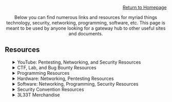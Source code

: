 <p style="color: greem;" align="right"><a href="https://dreadsec.me/">Return to Homepage</a></p>
<p style="color: greem;" align="center">Below you can find numerous links and resources for myriad things technology, security, networking, programming, software, etc. This page is meant to be used by anyone looking for a gateway hub to other useful sites and documents.</p>
<h2>Resources</h2>
<ul>
  <details>
  <summary>YouTube: Pentesting, Networking, and Security Resources</summary>
  <li>Links
    <ul>
      <li><a href="https://www.youtube.com/channel/UCW6MNdOsqv2E9AjQkv9we7A">PwnFunction</a></li> 
      <li><a href="https://www.youtube.com/user/Hak5Darren">Hak5</a></li>
      <li><a href="https://www.youtube.com/user/DEFCONConference">DEFCON</a></li>
      <li><a href="https://www.youtube.com/channel/UC0ArlFuFYMpEewyRBzdLHiw">Cyber Mentor</a></li>
      <li><a href="https://www.youtube.com/user/BlackHatOfficialYT">BlackHat USA</a></li>
      <li><a href="https://www.youtube.com/user/NetworkChuck">NetworkChuck</a></li>
      <li><a href="https://www.youtube.com/user/ConfigTerm">DavidBombal</a></li>
      <li><a href="https://www.youtube.com/channel/UClcE-kVhqyiHCcjYwcpfj9w">LiveOverflow</a></li>
    </ul>
  </li>
  </details>
  <details>
  <summary>CTF, Lab, and Bug Bounty Resources</summary>
  <li>Links
    <ul>
      <li><a href="https://hackthebox.eu/">HackTheBox</a></li>
      <li><a href="https://tryhackme.com/">TryHackMe</a></li> 
      <li><a href="https://hackthissite.org/">HackThisSite</a></li> 
      <li><a href="https://hackerone.com/">Hacker0x01</a></li>      
      <li><a href="https://bugcrowd.com">BugCrowd</a></li>      
    </ul>
  </li>
  </details>
  <details>
  <summary>Programming Resources</summary>
  <li>Links
    <ul>
      <li>Python
        <ul>
          <li><a href="https://www.tutorialspoint.com/python/index.htm">TutorialsPoint : Python</a></li>
          <li><a href="https://docs.python.org/3/tutorial/">Python Documentation</a></li>
          <li><a href="https://www.w3schools.com/python/">w3schools : Python</a></li>
          <li><a href="https://www.learnpython.org/">LearnPython</a></li>
          <li><a href="https://www.programiz.com/python-programming/tutorial">Programiz : Python</a></li>
          <li><a href="https://realpython.com/">RealPython</a></li>
        </ul>
      </li>
      <li>C/C++
        <ul>
          <li><a href="https://www.sololearn.com/Course/C/">SoloLearn : C</a>, <a href="https://www.sololearn.com/Course/CPlusPlus/">C++</a></li>                    
          <li><a href="https://www.tutorialspoint.com/cprogramming/index.htm">TutorialsPoint : C</a>, <a href="https://www.tutorialspoint.com/cplusplus/index.htm">C++</a></li>          
          <li><a href="https://www.cprogramming.com/tutorial/c-tutorial.html">CProgramming : C</a>, <a href="https://www.cprogramming.com/tutorial/c++-tutorial.html">C++</a></li>
          <li><a href="https://www.learn-c.org/">Learn-C</a>, <a href="https://www.learncpp.com/">LearnCPP</a></li>
          <li><a href="https://www.programiz.com/c-programming">Programiz : C</a>, <a href="https://www.programiz.com/cpp-programming">C++</a></li>
          <li><a href="https://www.w3schools.in/c-tutorial/">w3schools : C</a>, <a href="https://www.w3schools.com/cpp/">C++</a></li>
          <li><a href="https://www.geeksforgeeks.org/c-language-set-1-introduction/">GeeksForGeeks : C</a>, <a href="https://www.geeksforgeeks.org/cpp-tutorial/">C++</a></li>   
          <li><a href="http://www.cplusplus.com/doc/tutorial/">CPlusPlus</a></li>
        </ul>
      </li>
      <li>Web Languages
        <ul>
          <li><a href="https://www.w3schools.com/html/">w3schools : HTML</a>, <a href="https://www.w3schools.com/php/DEFAULT.asp">PHP</a>, <a href="https://www.w3schools.com/sql/">SQL</a>, <a href="https://www.w3schools.com/js/">JS</a>, <a href="https://www.w3schools.com/css/">CSS</a></li>
          <li><a href="https://www.codecademy.com/learn/learn-html">Codecademy : HTML</a>, <a href="https://www.codecademy.com/learn/learn-php">PHP</a>, <a href="https://www.codecademy.com/learn/learn-sql">SQL</a>, <a href="https://www.codecademy.com/learn/introduction-to-javascript">JS</a>, <a href="https://www.codecademy.com/learn/learn-css">CSS</a></li>
          <li><a href="https://www.tutorialspoint.com/html/index.htm">TutorialsPoint : HTML</a>, <a href="https://www.tutorialspoint.com/php/index.htm">PHP</a>, <a href="https://www.tutorialspoint.com/sql/index.htm">SQL</a>, <a href="https://www.tutorialspoint.com/javascript/index.htm">JS</a>, <a href="https://www.tutorialspoint.com/css/index.htm">CSS</a></li>
        </ul>
      </li>
      <li>Miscellaneous
        <ul>
          <li><a href="https://www.codecademy.com/">Codecademy</a></li>
          <li><a href="https://www.freecodecamp.org/">freeCodeCamp</a></li>
          <li><a href="https://www.sololearn.com/">SoloLearn</a></li>
          <li><a href="https://www.tutorialspoint.com/computer_science_tutorials.htm">TutorialsPoint</a></li>
          <li><a href="https://www.programiz.com/">Programiz</a></li>
          <li><a href="https://www.geeksforgeeks.org/">GeeksForGeeks</a></li>
        </ul>
      </li>
    </ul>
  </li>
  </details>
  <details>
  <summary>Hardware: Networking, Pentesting Resources</summary>
  <li>Links
    <ul>
      <li>NICs: Injectable
        <ul>
          <li><a href="https://amzn.to/30S1fH4">ALFA AWUS036NHA: Chipset Atheros AR9271</a></li>
          <li><a href="https://amzn.to/306Qam4">ALFA AWUS036NH: Chipset Ralink RT3070</a></li>
          <li><a href="https://amzn.to/2sJCKtK">TP-LINK TL-WN722N (v1): Chipset Atheros AR9271</a></li>
          <li><a href="https://amzn.to/2BGnuY0">ALFA﻿AWUS036NEH: Chipset Ralink RT3070</a></li>
          <li><a href="https://amzn.to/332j8Ws">ALFA﻿AWUS036ACH: Chipset Realtek RTL8812AU</a></li>
        </ul>
      </li>
      <li>Hak5
        <ul>
          <li><a href="https://shop.hak5.org/collections/sale/products/key-croc">Key Croc</a></li>
          <li><a href="https://shop.hak5.org/collections/sale/products/shark-jack">Shark Jack</a></li>
          <li><a href="https://shop.hak5.org/collections/sale/products/screen-crab">Screen Crab</a></li>
          <li><a href="https://shop.hak5.org/collections/sale/products/wifi-pineapple">WiFi Pineapple</a></li>
          <li><a href="https://shop.hak5.org/collections/sale/products/bash-bunny">Bash Bunny</a></li>
          <li><a href="https://shop.hak5.org/collections/sale/products/usb-rubber-ducky-deluxe">Rubber Ducky</a></li>
          <li><a href="https://shop.hak5.org/collections/sale/products/packet-squirrel">Packet Squirrel</a></li>
          <li><a href="https://shop.hak5.org/collections/sale/products/lan-turtle">LAN Turtle</a></li>
          <li><a href="https://shop.hak5.org/collections/sale/products/bug">LAN Tap</a></li>
          <li><a href="https://shop.hak5.org/collections/sale/products/signal-owl">Signal Owl</a></li>
        </ul>
      </li>
    </ul>
  </li>
  </details>
  <details>
  <summary>Software: Networking, Programming, Security Resources</summary>
  <li>Links
    <ul>
      <li>Networking
        <ul>
          <li><a href="https://www.wireshark.org/">Wireshark/Tshark</a></li>
          <li><a href="https://www.tcpdump.org/">tcpdump</a></li>          
          <li><a href="https://www.ettercap-project.org/">Ettercap</a></li>
          <li><a href="https://nmap.org/">NMAP</a></li>
          <li><a href="https://ngrok.com/">ngrok</a></li>
          <li><a href="https://www.netacad.com/courses/packet-tracer">Packet Tracer</a></li>
        </ul>
      </li>
      <li>Programming
        <ul>
          <li><a href="https://visualstudio.microsoft.com/">Visual Studio IDE</a></li>
          <li><a href="https://www.eclipse.org/downloads/">Eclipse</a></li>
          <li><a href="https://netbeans.org/">NetBeans</a></li>
          <li><a href="https://atom.io/">Atom</a></li>
          <li><a href="https://www.jetbrains.com/idea/">IntelliJ IDEA</a></li>
          <li><a href="https://www.jetbrains.com/pycharm/">PyCharm</a></li>
          <li><a href="https://www.jetbrains.com/webstorm/">WebStorm</a></li>
          <li><a href="https://www.jetbrains.com/phpstorm/">PHPStorm</a></li>
          <li><a href="https://www.activestate.com/products/komodo-edit/">Komodo Edit</a></li>
          <li><a href="http://www.codeblocks.org/">Code::Blocks</a></li>
          <li><a href="https://www.spyder-ide.org/">Spyder</a></li>
          <li><a href="https://developer.apple.com/xcode/">XCode</a></li>
          <li><a href="https://www.qt.io/product">Qt Creator</a></li>
        </ul>
      </li>
      <li>Security
        <ul>
          <li><a href="https://www.netsparker.com/">Netsparker</a></li>
          <li><a href="https://www.metasploit.com/">Metasploit</a></li>          
          <li><a href="https://www.aircrack-ng.org/">Aircrack-ng Suite</a></li>
          <li><a href="https://beefproject.com/">BeEF</a></li>
          <li><a href="https://www.openwall.com/john">John</a></li>          
          <li><a href="https://www.acunetix.com/">Acunetix</a></li>          
          <li><a href="http://sqlmap.org/">SQLmap</a></li>
          <li><a href="https://portswigger.net/burp">Burp Suite</a></li>
          <li><a href="https://www.tenable.com/products/nessus/nessus-professional">Nessus</a></li>          
        </ul>
      </li>      
    </ul>
  </li>
  </details>
  <details>
  <summary>Security Convention Resources</summary>
  <li>Links
    <ul>
      <li><a href="https://defcon.org/">DEFCON Convention</a></li>
      <li><a href="https://blackhat.com/">BlackHat USA Convention</a></li>
      <li><a href="https://infocon.org/">InfoCon : Cybersecurity CON Hub</a></li>
    </ul>
  </li>
  </details>
  <details>
  <summary>3L33T Merchandise</summary>
  <li>Links
    <ul>
      <li><a href="https://www.ebay.com/usr/defconconference">DEFCON</a></li>
      <li><a href="https://hackthebox.store/">HackTheBox</a></li>
      <li><a href="https://www.zerodayclothing.com/hacking.php">0day Clothing: Hacking</a>, <a href="https://www.zerodayclothing.com/cryptography.php">Cryptography</a>, <a href="https://www.zerodayclothing.com/networking.php">Networking</a>, <a href="https://www.zerodayclothing.com/computing.php">Computing</a></li>
    </ul>
  </li>
  </details>
</ul>
